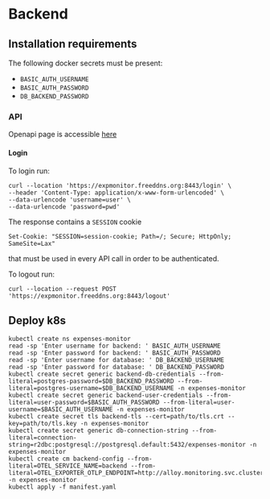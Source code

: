 # Backend

## Installation requirements

The following docker secrets must be present:
- `BASIC_AUTH_USERNAME`
- `BASIC_AUTH_PASSWORD`
- `DB_BACKEND_PASSWORD`

### API
Openapi page is accessible [here](https://expmonitor.freeddns.org/swagger-ui.html)

#### Login
To login run:
```
curl --location 'https://expmonitor.freeddns.org:8443/login' \
--header 'Content-Type: application/x-www-form-urlencoded' \
--data-urlencode 'username=user' \
--data-urlencode 'password=pwd'
```
The response contains a `SESSION` cookie
```
Set-Cookie: "SESSION=session-cookie; Path=/; Secure; HttpOnly; SameSite=Lax"
```
that must be used in every API call in order to be authenticated.

To logout run: 
```
curl --location --request POST 'https://expmonitor.freeddns.org:8443/logout'
```

## Deploy k8s

```
kubectl create ns expenses-monitor
read -sp 'Enter username for backend: ' BASIC_AUTH_USERNAME
read -sp 'Enter password for backend: ' BASIC_AUTH_PASSWORD
read -sp 'Enter username for database: ' DB_BACKEND_USERNAME
read -sp 'Enter password for database: ' DB_BACKEND_PASSWORD
kubectl create secret generic backend-db-credentials --from-literal=postgres-password=$DB_BACKEND_PASSWORD --from-literal=postgres-username=$DB_BACKEND_USERNAME -n expenses-monitor
kubectl create secret generic backend-user-credentials --from-literal=user-password=$BASIC_AUTH_PASSWORD --from-literal=user-username=$BASIC_AUTH_USERNAME -n expenses-monitor
kubectl create secret tls backend-tls --cert=path/to/tls.crt --key=path/to/tls.key -n expenses-monitor
kubectl create secret generic db-connection-string --from-literal=connection-string=r2dbc:postgresql://postgresql.default:5432/expenses-monitor -n expenses-monitor
kubectl create cm backend-config --from-literal=OTEL_SERVICE_NAME=backend --from-literal=OTEL_EXPORTER_OTLP_ENDPOINT=http://alloy.monitoring.svc.cluster.local:12345 -n expenses-monitor
kubectl apply -f manifest.yaml
```